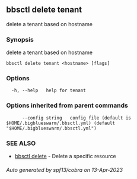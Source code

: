 ## bbsctl delete tenant

delete a tenant based on hostname

### Synopsis

delete a tenant based on hostname

```
bbsctl delete tenant <hostname> [flags]
```

### Options

```
  -h, --help   help for tenant
```

### Options inherited from parent commands

```
      --config string   config file (default is $HOME/.bigblueswarm/.bbsctl.yml) (default "$HOME/.bigblueswarm/.bbsctl.yml")
```

### SEE ALSO

* [bbsctl delete](bbsctl_delete.md)	 - Delete a specific resource

###### Auto generated by spf13/cobra on 13-Apr-2023

